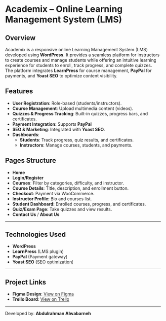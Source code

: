 # Academix – Online Learning Management System (LMS)

## Overview
Academix is a responsive online Learning Management System (LMS) developed using **WordPress**. It provides a seamless platform for instructors to create courses and manage students while offering an intuitive learning experience for students to enroll, track progress, and complete quizzes. The platform integrates **LearnPress** for course management, **PayPal** for payments, and **Yoast SEO** to optimize content visibility.

## Features
- **User Registration**: Role-based (students/instructors).  
- **Course Management**: Upload multimedia content (videos).  
- **Quizzes & Progress Tracking**: Built-in quizzes, progress bars, and certificates.  
- **Payment Integration**: Supports **PayPal**
- **SEO & Marketing**: Integrated with **Yoast SEO**.  
- **Dashboards**:  
  - **Students**: Track progress, quiz results, and certificates.  
  - **Instructors**: Manage courses, students, and payments.  

## Pages Structure
- **Home**  
- **Login/Register**  
- **Courses**: Filter by categories, difficulty, and instructor.  
- **Course Details**: Title, description, and enrollment button.  
- **Checkout**: Payment via WooCommerce.  
- **Instructor Profile**: Bio and courses list.  
- **Student Dashboard**: Enrolled courses, progress, and certificates.  
- **Quiz/Exam Page**: Take quizzes and view results.  
- **Contact Us** / **About Us**

---

## Technologies Used  
- **WordPress**  
- **LearnPress** (LMS plugin)  
- **PayPal** (Payment gateway)  
- **Yoast SEO** (SEO optimization)

---

## Project Links  
- **Figma Design**: [View on Figma](https://www.figma.com/design/JyKaujnvGDZbxwdJYUb78x/Untitled?node-id=0-1&node-type=canvas&t=2woPFt3qL0tshsWS-0)  
- **Trello Board**: [View on Trello](https://trello.com/b/UEk3pG6U/Academix-Wordpress)  

---
Developed by: **Abdulrahman Alwabarneh**  
